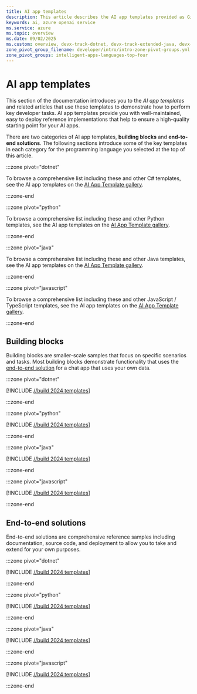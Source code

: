 ```yaml
---
title: AI app templates
description: This article describes the AI app templates provided as GitHub repositories to build, deploy, and extend on Azure.
keywords: ai, azure openai service
ms.service: azure
ms.topic: overview
ms.date: 09/02/2025
ms.custom: overview, devx-track-dotnet, devx-track-extended-java, devx-track-js, devx-track-python, build-2024-intelligent-apps
zone_pivot_group_filename: developer/intro/intro-zone-pivot-groups.yml
zone_pivot_groups: intelligent-apps-languages-top-four
---
```


# AI app templates

This section of the documentation introduces you to the *AI app templates* and related articles that use these templates to demonstrate how to perform key developer tasks. AI app templates provide you with well-maintained, easy to deploy reference implementations that help to ensure a high-quality starting point for your AI apps.

There are two categories of AI app templates, **building blocks** and **end-to-end solutions**. The following sections introduce some of the key templates in each category for the programming language you selected at the top of this article.

:::zone pivot="dotnet"

To browse a comprehensive list including these and other C# templates, see the AI app templates on the [AI App Template gallery](https://azure.github.io/ai-app-templates/?tags=dotnetCsharp).

:::zone-end

:::zone pivot="python"

To browse a comprehensive list including these and other Python templates, see the AI app templates on the [AI App Template gallery](https://azure.github.io/ai-app-templates/?tags=python).

:::zone-end

:::zone pivot="java"

To browse a comprehensive list including these and other Java templates, see the AI app templates on the [AI App Template gallery](https://azure.github.io/ai-app-templates/?tags=java).

:::zone-end

:::zone pivot="javascript"

To browse a comprehensive list including these and other JavaScript / TypeScript templates, see the AI app templates on the [AI App Template gallery](https://azure.github.io/ai-app-templates/?tags=javascript&tags=typescript).

:::zone-end

## Building blocks

Building blocks are smaller-scale samples that focus on specific scenarios and tasks. Most building blocks demonstrate functionality that uses the [end-to-end solution](#end-to-end-solutions) for a chat app that uses your own data.

:::zone pivot="dotnet"

[!INCLUDE [//build 2024 templates](../ai/includes/intelligent-app-building-blocks-dotnet.md)]

:::zone-end

:::zone pivot="python"

[!INCLUDE [//build 2024 templates](../ai/includes/intelligent-app-building-blocks-python.md)]


:::zone-end

:::zone pivot="java"

[!INCLUDE [//build 2024 templates](../ai/includes/intelligent-app-building-blocks-java.md)]


:::zone-end


:::zone pivot="javascript"

[!INCLUDE [//build 2024 templates](../ai/includes/intelligent-app-building-blocks-javascript.md)]


:::zone-end


## End-to-end solutions

End-to-end solutions are comprehensive reference samples including documentation, source code, and deployment to allow you to take and extend for your own purposes.

:::zone pivot="dotnet"

[!INCLUDE [//build 2024 templates](../ai/includes/intelligent-app-templates-dotnet.md)]

:::zone-end

:::zone pivot="python"

[!INCLUDE [//build 2024 templates](../ai/includes/intelligent-app-templates-python.md)]


:::zone-end

:::zone pivot="java"

[!INCLUDE [//build 2024 templates](../ai/includes/intelligent-app-templates-java.md)]


:::zone-end


:::zone pivot="javascript"

[!INCLUDE [//build 2024 templates](../ai/includes/intelligent-app-templates-javascript.md)]


:::zone-end
